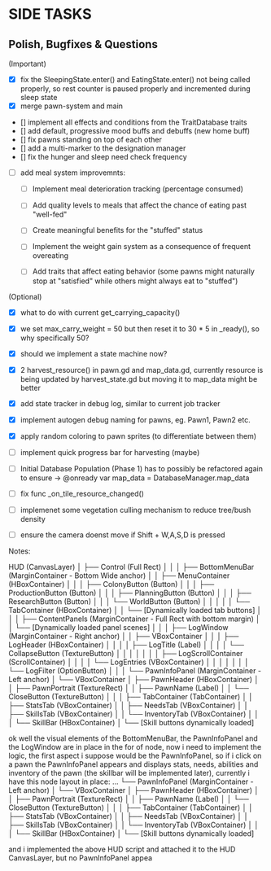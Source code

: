 # SIDE TASKS

## Polish, Bugfixes & Questions

(Important)
- [x] fix the SleepingState.enter() and EatingState.enter() not being called properly, so rest counter is paused properly and incremented during sleep state
- [x] merge pawn-system and main
- [] implement all effects and conditions from the TraitDatabase traits
- [] add default, progressive mood buffs and debuffs (new home buff)
- [] fix pawns standing on top of each other
- [] add a multi-marker to the designation manager
- [] fix the hunger and sleep need check frequency 

- [ ] add meal system improvemnts:
	- [ ] 	Implement meal deterioration tracking (percentage consumed)
	- [ ]  	Add quality levels to meals that affect the chance of eating past "well-fed"
	- [ ] 	Create meaningful benefits for the "stuffed" status
	- [ ] 	Implement the weight gain system as a consequence of frequent overeating
	- [ ] 	Add traits that affect eating behavior (some pawns might naturally stop at "satisfied" while others might always eat to "stuffed")



(Optional)
- [x] what to do with current get_carrying_capacity()
- [x] we set max_carry_weight = 50 but then reset it to 30 * 5 in _ready(), so why specifically 50?
- [x] should we implement a state machine now?
- [x] 2 harvest_resource() in pawn.gd and map_data.gd, currently resource is being updated by harvest_state.gd but moving it to map_data might be better
- [x] add state tracker in debug log, similar to current job tracker
- [x] implement autogen debug naming for pawns, eg. Pawn1, Pawn2 etc.
- [x] apply random coloring to pawn sprites (to differentiate between them)
- [ ] implement quick progress bar for harvesting (maybe)
- [ ] Initial Database Population (Phase 1) has to possibly be refactored again to ensure -> @onready var map_data = DatabaseManager.map_data
- [ ] fix func _on_tile_resource_changed()
- [ ] implemenet some vegetation culling mechanism to reduce tree/bush density
- [ ] ensure the camera doenst move if Shift + W,A,S,D is pressed





Notes:

HUD (CanvasLayer)
│
├── Control (Full Rect)
│   │
│   ├── BottomMenuBar (MarginContainer - Bottom Wide anchor)
│   │   ├── MenuContainer (HBoxContainer)
│   │   │   ├── ColonyButton (Button)
│   │   │   ├── ProductionButton (Button)
│   │   │   ├── PlanningButton (Button)
│   │   │   ├── ResearchButton (Button)
│   │   │   └── WorldButton (Button)
│   │   │
│   │   └── TabContainer (HBoxContainer)
│   │       └── [Dynamically loaded tab buttons]
│   │
│   ├── ContentPanels (MarginContainer - Full Rect with bottom margin)
│   │   └── [Dynamically loaded panel scenes]
│   │
│   ├── LogWindow (MarginContainer - Right anchor)
│   │   ├── VBoxContainer
│   │   │   ├── LogHeader (HBoxContainer)
│   │   │   │   ├── LogTitle (Label)
│   │   │   │   └── CollapseButton (TextureButton)
│   │   │   │
│   │   │   ├── LogScrollContainer (ScrollContainer)
│   │   │   │   └── LogEntries (VBoxContainer)
│   │   │   │
│   │   │   └── LogFilter (OptionButton)
│   │
│   └── PawnInfoPanel (MarginContainer - Left anchor)
│       └── VBoxContainer
│           ├── PawnHeader (HBoxContainer)
│           │   ├── PawnPortrait (TextureRect)
│           │   ├── PawnName (Label)
│           │   └── CloseButton (TextureButton)
│           │
│           ├── TabContainer (TabContainer)
│           │   ├── StatsTab (VBoxContainer)
│           │   ├── NeedsTab (VBoxContainer)
│           │   ├── SkillsTab (VBoxContainer)
│           │   └── InventoryTab (VBoxContainer)
│           │
│           └── SkillBar (HBoxContainer)
│               └── [Skill buttons dynamically loaded]





ok well the visual elements of the BottomMenuBar, the PawnInfoPanel and the LogWindow are in place in the for of node, now i need to implement the logic, the first  aspect i suppose would be the PawnInfoPanel, so if i click on a pawn the PawnInfoPanel appears and displays stats, needs, abilities and inventory of the pawn (the skillbar will be implemented later), currently i have this node layout in place: 
...
└── PawnInfoPanel (MarginContainer - Left anchor)
│       └── VBoxContainer
│           ├── PawnHeader (HBoxContainer)
│           │   ├── PawnPortrait (TextureRect)
│           │   ├── PawnName (Label)
│           │   └── CloseButton (TextureButton)
│           │
│           ├── TabContainer (TabContainer)
│           │   ├── StatsTab (VBoxContainer)
│           │   ├── NeedsTab (VBoxContainer)
│           │   ├── SkillsTab (VBoxContainer)
│           │   └── InventoryTab (VBoxContainer)
│           │
│           └── SkillBar (HBoxContainer)
│               └── [Skill buttons dynamically loaded]

and i implemented the above HUD script and attached it to the HUD CanvasLayer, but no PawnInfoPanel appea 

